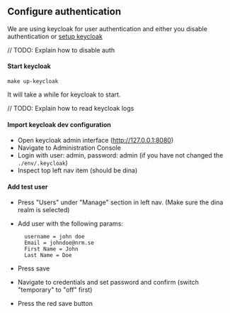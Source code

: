 ## Configure authentication

We are using keycloak for user authentication and either you disable
authentication or [setup keycloak](#run-and-configure-keycloak)

// TODO: Explain how to disable auth

#### Start keycloak

```
make up-keycloak
```

It will take a while for keycloak to start.

// TODO: Explain how to read keycloak logs

#### Import keycloak dev configuration

- Open keycloak admin interface (http://127.0.0.1:8080)
- Navigate to Administration Console
- Login with user: admin, password: admin (if you have not changed the
  `./env/.keycloak`)
- Inspect top left nav item (should be dina)

#### Add test user

- Press "Users" under "Manage" section in left nav. (Make sure the dina realm is
  selected)
- Add user with the following params:

  ```
    username = john doe
    Email = johndoe@nrm.se
    First Name = John
    Last Name = Doe
  ```

- Press save
- Navigate to credentials and set password and confirm (switch "temporary" to
  "off" first)
- Press the red save button
